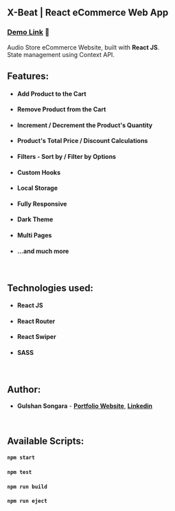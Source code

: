 ## X-Beat | React eCommerce Web App

### [Demo Link](https://xbeatmusic.netlify.app/) 🔗

Audio Store eCommerce Website, built with **React JS**. <br/>
State management using Context API.
<br/>

## Features:

- #### Add Product to the Cart
- #### Remove Product from the Cart
- #### Increment / Decrement the Product's Quantity
- #### Product's Total Price / Discount Calculations
- #### Filters - Sort by / Filter by Options
- #### Custom Hooks
- #### Local Storage
- #### Fully Responsive
- #### Dark Theme
- #### Multi Pages
- #### ...and much more

<br/>

## Technologies used:

- #### **React JS**
- #### **React Router**
- #### **React Swiper**
- #### **SASS**

<br/>

## Author:

- **Gulshan Songara** - **[Portfolio Website](https://prakasravichandran.github.io/portfolioo/)**, **[Linkedin](https://www.linkedin.com/in/prakashravichandran10/)**

<br/>

## Available Scripts:

#### `npm start`

#### `npm test`

#### `npm run build`

#### `npm run eject`

<br/>

